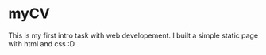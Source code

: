 # myCV
This is my first intro task with web developement.
I built a simple static page with html and css :D 
